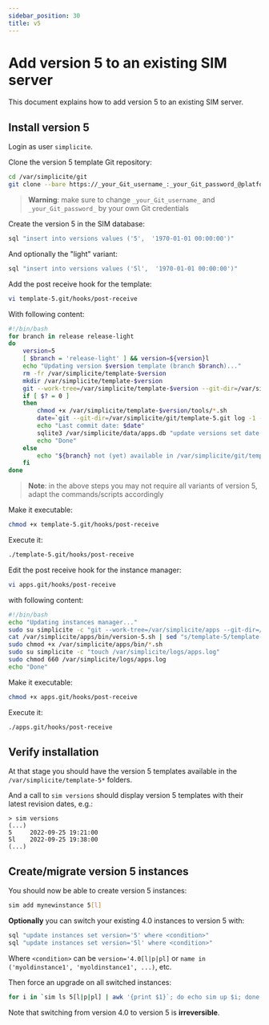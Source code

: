 ```yaml
---
sidebar_position: 30
title: v5
---
```


Add version 5 to an existing SIM server
=======================================

This document explains how to add version 5 to an existing SIM server.

Install version 5
-----------------

Login as user `simplicite`.

Clone the version 5 template Git repository:

```bash
cd /var/simplicite/git
git clone --bare https://_your_Git_username_:_your_Git_password_@platform.git.simplicite.io/template-5.git
```

> **Warning**: make sure to change `_your_Git_username_` and `_your_Git_password_` by your own Git credentials

Create the version 5 in the SIM database:

```bash
sql "insert into versions values ('5',  '1970-01-01 00:00:00')"
```

And optionally the "light" variant:

```bash
sql "insert into versions values ('5l',  '1970-01-01 00:00:00')"
```

Add the post receive hook for the template:

```bash
vi template-5.git/hooks/post-receive
```

With following content:

```bash
#!/bin/bash
for branch in release release-light
do
	version=5
	[ $branch = 'release-light' ] && version=${version}l
	echo "Updating version $version template (branch $branch)..."
	rm -fr /var/simplicite/template-$version
	mkdir /var/simplicite/template-$version
	git --work-tree=/var/simplicite/template-$version --git-dir=/var/simplicite/git/template-5.git checkout -f $branch
	if [ $? = 0 ]
	then
		chmod +x /var/simplicite/template-$version/tools/*.sh
		date=`git --git-dir=/var/simplicite/git/template-5.git log -1 --date=iso | awk '/^Date:/ { print $2" "$3 }'`
		echo "Last commit date: $date"
		sqlite3 /var/simplicite/data/apps.db "update versions set date = '$date' where version = '$version'"
		echo "Done"
	else
		echo "${branch} not (yet) available in /var/simplicite/git/template-5.git"
	fi
done
```

> **Note**: in the above steps you may not require all variants of version 5, adapt the commands/scripts accordingly

Make it executable:

```bash
chmod +x template-5.git/hooks/post-receive
```

Execute it:

```bash
./template-5.git/hooks/post-receive
```

Edit the post receive hook for the instance manager:

```bash
vi apps.git/hooks/post-receive
```

with following content:

```bash
#!/bin/bash
echo "Updating instances manager..."
sudo su simplicite -c "git --work-tree=/var/simplicite/apps --git-dir=/var/simplicite/git/apps.git checkout -f master"
cat /var/simplicite/apps/bin/version-5.sh | sed "s/template-5/template-5l/g" > /var/simplicite/apps/bin/version-5l.sh
sudo chmod +x /var/simplicite/apps/bin/*.sh
sudo su simplicite -c "touch /var/simplicite/logs/apps.log"
sudo chmod 660 /var/simplicite/logs/apps.log
echo "Done"
```

Make it executable:

```bash
chmod +x apps.git/hooks/post-receive
```

Execute it:

```bash
./apps.git/hooks/post-receive
```

Verify installation
-------------------

At that stage you should have the version 5 templates available in the `/var/simplicite/template-5*` folders.

And a call to `sim versions` should display version 5 templates with their latest revision dates, e.g.:

```text
> sim versions
(...)
5     2022-09-25 19:21:00
5l    2022-09-25 19:38:00
(...)
```

Create/migrate version 5 instances
----------------------------------

You should now be able to create version 5 instances:

```bash
sim add mynewinstance 5[l]
```

**Optionally** you can switch your existing 4.0 instances to version 5 with:

```bash
sql "update instances set version='5' where <condition>"
sql "update instances set version='5l' where <condition>"
```

Where `<condition>` can be `version='4.0[l|p|pl]` or `name in ('myoldinstance1', 'myoldinstance1', ...)`, etc.

Then force an upgrade on all switched instances:

```bash
for i in `sim ls 5[l|p|pl] | awk '{print $1}`; do echo sim up $i; done
```

Note that switching from version 4.0 to version 5 is **irreversible**.
